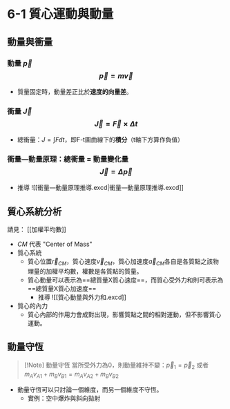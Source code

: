 # 6-1 質心運動與動量

## 動量與衝量
### 動量 $\vec p$ $$\vec p = m \vec v$$
- 質量固定時，動量差正比於**速度的向量差**。
### 衝量 $\vec J$ $$\vec J = \vec F \times \Delta t$$
- 總衝量：$J = \int Fdt$，即F-t圖曲線下的**積分**（t軸下方算作負值）
### 衝量—動量原理：總衝量 = 動量變化量 $$\vec J = \Delta \vec p$$
- 推導 ![[衝量—動量原理推導.excd|衝量—動量原理推導.excd]]
## 質心系統分析
請見： [[加權平均數]]
- $CM$ 代表 "Center of Mass"
- 質心系統
	- 質心位置$\vec r_{CM}$，質心速度$\vec v_{CM}$，質心加速度$\vec a_{CM}$各自是各質點之該物理量的加權平均數，權數是各質點的質量。
	- 質心動量可以表示為==總質量X質心速度==，而質心受外力和則可表示為==總質量X質心加速度==
		- 推導 ![[質心動量與外力和.excd]]
- 質心的內力
	- 質心內部的作用力會成對出現，影響質點之間的相對運動，但不影響質心運動。
## 動量守恆
> [!Note] 動量守恆
> 當所受外力為0，則動量維持不變：$\vec p_1 = \vec p_2$ 或者 $m_A v_{A1} + m_B v_{B1} = m_A v_{A2} + m_B v_{B2}$

- 動量守恆可以只討論一個維度，而另一個維度不守恆。
	- 實例：空中爆炸與斜向拋射